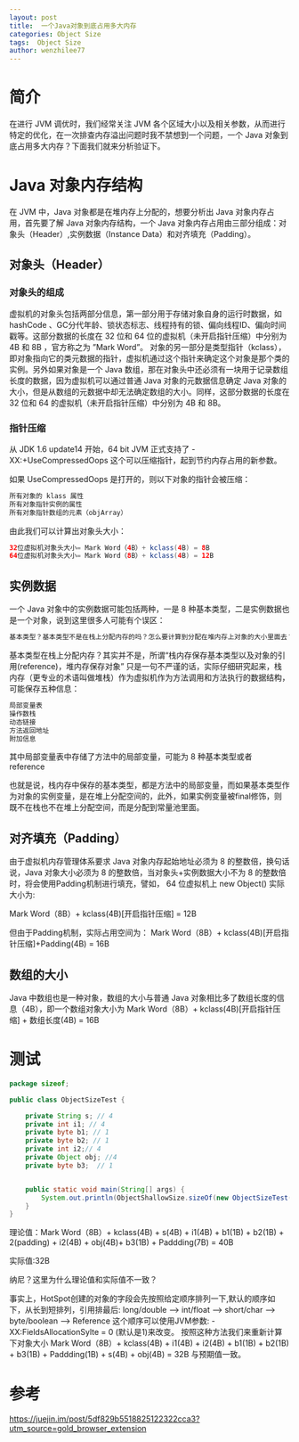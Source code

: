 ```yaml
---
layout: post
title:  一个Java对象到底占用多大内存
categories: Object Size
tags:  Object Size
author: wenzhilee77
---
```


# 简介

在进行 JVM 调优时，我们经常关注 JVM 各个区域大小以及相关参数，从而进行特定的优化，在一次排查内存溢出问题时我不禁想到一个问题，一个 Java 对象到底占用多大内存？下面我们就来分析验证下。

# Java 对象内存结构

在 JVM 中，Java 对象都是在堆内存上分配的，想要分析出 Java 对象内存占用，首先要了解 Java 对象内存结构，一个 Java 对象内存占用由三部分组成：对象头（Header）,实例数据（Instance Data）和对齐填充（Padding）。

## 对象头（Header）
### 对象头的组成
虚拟机的对象头包括两部分信息，第一部分用于存储对象自身的运行时数据，如 hashCode 、GC分代年龄、锁状态标志、线程持有的锁、偏向线程ID、偏向时间戳等。这部分数据的长度在 32 位和 64 位的虚拟机（未开启指针压缩）中分别为 4B 和 8B ，官方称之为 ”Mark Word”。
对象的另一部分是类型指针（kclass），即对象指向它的类元数据的指针，虚拟机通过这个指针来确定这个对象是那个类的实例。另外如果对象是一个 Java 数组，那在对象头中还必须有一块用于记录数组长度的数据，因为虚拟机可以通过普通 Java 对象的元数据信息确定 Java 对象的大小，但是从数组的元数据中却无法确定数组的大小。同样，这部分数据的长度在 32 位和 64 的虚拟机（未开启指针压缩）中分别为 4B 和 8B。
### 指针压缩
从 JDK 1.6 update14 开始，64 bit JVM 正式支持了 -XX:+UseCompressedOops 这个可以压缩指针，起到节约内存占用的新参数。

如果 UseCompressedOops 是打开的，则以下对象的指针会被压缩：
```java
所有对象的 klass 属性
所有对象指针实例的属性
所有对象指针数组的元素（objArray）
```

由此我们可以计算出对象头大小：
```java
32位虚拟机对象头大小= Mark Word（4B）+ kclass(4B) = 8B   
64位虚拟机对象头大小= Mark Word（8B）+ kclass(4B) = 12B
```

## 实例数据
一个 Java 对象中的实例数据可能包括两种，一是 8 种基本类型，二是实例数据也是一个对象，说到这里很多人可能有个误区：
```java
基本类型？基本类型不是在栈上分配内存的吗？怎么要计算到分配在堆内存上对象的大小里面去？
```

基本类型在栈上分配内存？其实并不是，所谓“栈内存保存基本类型以及对象的引用(reference)，堆内存保存对象” 只是一句不严谨的话，实际仔细研究起来，栈内存（更专业的术语叫做堆栈）作为虚拟机作为方法调用和方法执行的数据结构，可能保存五种信息：
```java
局部变量表
操作数栈
动态链接
方法返回地址
附加信息
```

其中局部变量表中存储了方法中的局部变量，可能为 8 种基本类型或者 reference

也就是说，栈内存中保存的基本类型，都是方法中的局部变量，而如果基本类型作为对象的实例变量，是在堆上分配空间的，此外，如果实例变量被final修饰，则既不在栈也不在堆上分配空间，而是分配到常量池里面。

## 对齐填充（Padding）
由于虚拟机内存管理体系要求 Java 对象内存起始地址必须为 8 的整数倍，换句话说，Java 对象大小必须为 8 的整数倍，当对象头+实例数据大小不为 8 的整数倍时，将会使用Padding机制进行填充，譬如， 64 位虚拟机上 new Object() 实际大小为:

Mark Word（8B）+ kclass(4B)[开启指针压缩] = 12B

但由于Padding机制，实际占用空间为： Mark Word（8B）+ kclass(4B)[开启指针压缩]+Padding(4B) = 16B

## 数组的大小
Java 中数组也是一种对象，数组的大小与普通 Java 对象相比多了数组长度的信息（4B），即一个数组对象大小为 Mark Word（8B）+ kclass(4B)[开启指针压缩] + 数组长度(4B) = 16B

# 测试
```java
package sizeof;

public class ObjectSizeTest {

    private String s; // 4
    private int i1; // 4
    private byte b1; // 1
    private byte b2; // 1
    private int i2;// 4
    private Object obj; //4
    private byte b3;  // 1


    public static void main(String[] args) {
        System.out.println(ObjectShallowSize.sizeOf(new ObjectSizeTest()));
    }
}
```

理论值：Mark Word（8B）+ kclass(4B) + s(4B) + i1(4B) + b1(1B) + b2(1B) + 2(padding) + i2(4B) + obj(4B)+ b3(1B) + Paddding(7B) = 40B

实际值:32B

纳尼？这里为什么理论值和实际值不一致？

事实上，HotSpot创建的对象的字段会先按照给定顺序排列一下,默认的顺序如下，从长到短排列，引用排最后:  long/double --> int/float -->  short/char --> byte/boolean --> Reference
这个顺序可以使用JVM参数:  -XX:FieldsAllocationSylte = 0 (默认是1)来改变。
按照这种方法我们来重新计算下对象大小
Mark Word（8B）+ kclass(4B) + i1(4B) + i2(4B) + b1(1B) + b2(1B) + b3(1B) + Paddding(1B) + s(4B) + obj(4B) = 32B
与预期值一致。



# 参考

https://juejin.im/post/5df829b5518825122322cca3?utm_source=gold_browser_extension